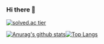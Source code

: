 ### Hi there 👋


[![solved.ac tier](http://mazassumnida.wtf/api/generate_badge?boj=pkward)](https://solved.ac/pkward)

[![Anurag's github stats](https://github-readme-stats.vercel.app/api?username=pkward)](https://github.com/anuraghazra/github-readme-stats)[![Top Langs](https://github-readme-stats.vercel.app/api/top-langs/?username=anuraghazra&layout=compact)](https://github.com/anuraghazra/github-readme-stats)

